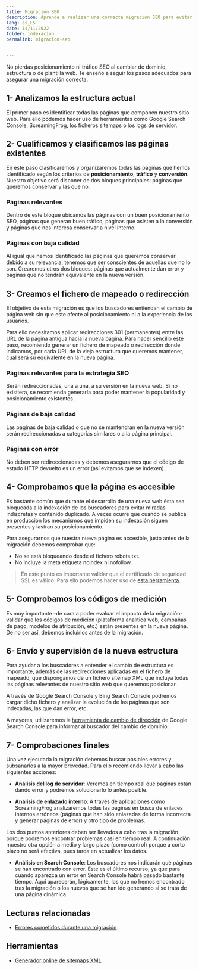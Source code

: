 ```yaml
---
title: Migración SEO
description: Aprende a realizar una correcta migración SEO para evitar perder tráfico y posicionamiento.
lang: es_ES
date: 14/11/2022
folder: indexacion
permalink: migracion-seo


---
```


No pierdas posicionamiento ni tráfico SEO al cambiar de dominio, estructura o de plantilla web. Te enseño a seguir los pasos adecuados para asegurar una migración correcta.


## 1- Analizamos la estructura actual

El primer paso es identificar todas las páginas que componen nuestro sitio web. Para ello podemos hacer uso de herramientas como Google Search Console, ScreamingFrog, los ficheros sitemaps o los logs de servidor.

## 2- Cualificamos y clasificamos las páginas existentes

En este paso clasificaremos y organizaremos todas las páginas que hemos identificado según los criterios de **posicionamiento**, **tráfico** y **conversión**. Nuestro objetivo será disponer de dos bloques principales: páginas que queremos conservar y las que no.

### Páginas relevantes 

Dentro de este bloque ubicamos las páginas con un buen posicionamiento SEO, páginas que generan buen tráfico, páginas que asisten a la conversión y páginas que nos interesa conservar a nivel interno.

### Páginas con baja calidad
  
Al igual que hemos identificado las páginas que queremos conservar debido a su relevancia, tenemos que ser conscientes de aquellas que no lo son. Crearemos otros dos bloques: páginas que actualmente dan error y páginas que no tendrán equivalente en la nueva versión.

## 3- Creamos el fichero de mapeado o redirección

El objetivo de esta migración es que los buscadores entiendan el cambio de página web sin que este afecte al posicionamiento ni a la experiencia de los usuarios.

Para ello necesitamos aplicar redirecciones 301 (permanentes) entre las URL de la página antigua hacia la nueva página. Para hacer sencillo este paso, recomiendo generar un fichero de mapeado o redirección donde indicamos, por cada URL de la vieja estructura que queremos mantener, cuál será su equivalente en la nueva página.

### Páginas relevantes para la estrategia SEO

Serán redireccionadas, una a una, a su versión en la nueva web. Si no existiera, se recomienda generarla para poder mantener la popularidad y posicionamiento existentes.

### Páginas de baja calidad

Las páginas de baja calidad o que no se mantendrán en la nueva versión serán redireccionadas a categorías similares o a la página principal.

### Páginas con error

No deben ser redireccionadas y debemos asegurarnos que el código de estado HTTP devuelto es un error (así evitamos que se indexen).
  
## 4- Comprobamos que la página es accesible

Es bastante común que durante el desarrollo de una nueva web ésta sea bloqueada a la indexación de los buscadores para evitar miradas indiscretas y contenido duplicado. A veces ocurre que cuando se publica en producción los mecanismos que impiden su indexación siguen presentes y lastran su posicionamiento.

Para asegurarnos que nuestra nueva página es accesible, justo antes de la migración debemos comprobar que:

- No se está bloqueando desde el fichero robots.txt.
- No incluye la meta etiqueta noindex ni nofollow.

> En este punto es importante validar que el certificado de seguridad SSL es válido. Para ello podemos hacer uso de [esta herramienta](https://www.ssllabs.com/ssltest/index.html).

## 5- Comprobamos los códigos de medición

Es muy importante -de cara a poder evaluar el impacto de la migración- validar que los códigos de medición (plataforma analítica web, campañas de pago, modelos de atribución, etc.) están presentes en la nueva página. De no ser así, debemos incluirlos antes de la migración.

## 6- Envío y supervisión de la nueva estructura

Para ayudar a los buscadores a entender el cambio de estructura es importante, además de las redirecciones aplicadas en el fichero de mapeado, que dispongamos de un fichero sitemap XML que incluya todas las páginas relevantes de nuestro sitio web que queremos posicionar.

A través de Google Search Console y Bing Search Console podremos cargar dicho fichero y analizar la evolución de las páginas que son indexadas, las que dan error, etc.

A mayores, utilizaremos la [herramienta de cambio de dirección](https://support.google.com/webmasters/answer/83106?hl=es) de Google Search Console para informar al buscador del cambio de dominio.

## 7- Comprobaciones finales

Una vez ejecutada la migración debemos buscar posibles errores y subsanarlos a la mayor brevedad. Para ello recomiendo llevar a cabo las siguientes acciones:

- **Análisis del log de servidor**: Veremos en tiempo real qué páginas están dando error y podremos solucionarlo lo antes posible.

- **Análisis de enlazado interno**: A través de aplicaciones como ScreamingFrog analizaremos todas las páginas en busca de enlaces internos erróneos (páginas que han sido enlazadas de forma incorrecta y generar páginas de error) y otro tipo de problemas.

Los dos puntos anteriores deben ser llevados a cabo tras la migración porque podremos encontrar problemas casi en tiempo real. A continuación muestro otra opción a medio y largo plazo (como control) porque a corto plazo no será efectiva, pues tarda en actualizar los datos.

- **Análisis en Search Console**: Los buscadores nos indicarán qué páginas se han encontrado con error. Este es el último recurso, ya que para cuando aparezca un error en Search Console habrá pasado bastante tiempo. Aquí aparecerán, lógicamente, los que no hemos encontrado tras la migración o los nuevos que se han ido generando si se trata de una página dinámica. 


## Lecturas relacionadas

- [Errores cometidos durante una migración](https://lukecarthy.com/blog/poundland-has-made-a-costly-ecommerce-mistake-and-heres-why/)


## Herramientas
- [Generador online de sitemaps XML](https://sitemapgenerator.xyz/)
<!--stackedit_data:
eyJoaXN0b3J5IjpbLTE4NjgyODQ3MjYsLTU1MzI2MjI4Myw2OD
g1MDAwNTIsLTM5MzA4NzAzMCwtMTM5MzY2NDMwNl19
-->